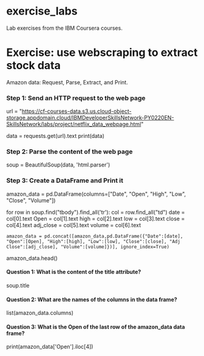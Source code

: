 # exercise_labs
Lab exercises from the IBM Coursera courses.

# Exercise: use webscraping to extract stock data
Amazon data: Request, Parse, Extract, and Print.

### Step 1: Send an HTTP request to the web page

url = "https://cf-courses-data.s3.us.cloud-object-storage.appdomain.cloud/IBMDeveloperSkillsNetwork-PY0220EN-SkillsNetwork/labs/project/netflix_data_webpage.html"

data  = requests.get(url).text
print(data)

### Step 2: Parse the content of the web page

soup = BeautifulSoup(data, 'html.parser')

### Step 3: Create a DataFrame and Print it
amazon_data = pd.DataFrame(columns=["Date", "Open", "High", "Low", "Close", "Volume"])

for row in soup.find("tbody").find_all('tr'):
    col = row.find_all("td")
    date = col[0].text
    Open = col[1].text
    high = col[2].text
    low = col[3].text
    close = col[4].text
    adj_close = col[5].text
    volume = col[6].text
    
    amazon_data = pd.concat([amazon_data,pd.DataFrame({"Date":[date], "Open":[Open], "High":[high], "Low":[low], "Close":[close], "Adj Close":[adj_close], "Volume":[volume]})], ignore_index=True)

amazon_data.head()


#### Question 1: What is the content of the title attribute?
soup.title

#### Question 2: What are the names of the columns in the data frame?
list(amazon_data.columns)

#### Question 3: What is the Open of the last row of the amazon_data data frame?
print(amazon_data['Open'].iloc[4])

